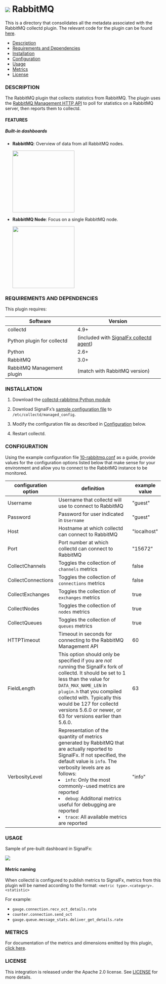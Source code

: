 # ![](https://github.com/signalfx/integrations/blob/master/collectd-rabbitmq/img/integrations_rabbitmq.png) RabbitMQ

This is a directory that consolidates all the metadata associated with the RabbitMQ collectd plugin. The relevant code for the plugin can be found [here](https://github.com/signalfx/collectd-rabbitmq).

- [Description](#description)
- [Requirements and Dependencies](#requirements-and-dependencies)
- [Installation](#installation)
- [Configuration](#configuration)
- [Usage](#usage)
- [Metrics](#metrics)
- [License](#license)

### DESCRIPTION

The RabbitMQ plugin that collects statistics from RabbitMQ. The plugin uses the [RabbitMQ Management HTTP API](https://www.rabbitmq.com/management.html) to poll for statistics on a RabbitMQ server, then reports them to collectd.

#### FEATURES

##### Built-in dashboards

- **RabbitMQ**: Overview of data from all RabbitMQ nodes.

  [<img src='./img/dashboard_rabbitmq.png' width=200px>](./img/dashboard_rabbitmq.png)

- **RabbitMQ Node**: Focus on a single RabbitMQ node.

  [<img src='./img/dashboard_rabbitmq_node.png' width=200px>](./img/dashboard_rabbitmq_node.png)

### REQUIREMENTS AND DEPENDENCIES

This plugin requires:

| Software          | Version        |
|-------------------|----------------|
| collectd | 4.9+ |
| Python plugin for collectd | (included with [SignalFx collectd agent](https://github.com/signalfx/integrations/tree/master/collectd)[](sfx_link:sfxcollectd)) |
| Python |  2.6+  |
| RabbitMQ | 3.0+ |
| RabbitMQ Management plugin | (match with RabbitMQ version)|

### INSTALLATION

1. Download the [collectd-rabbitmq Python module]( https://github.com/signalfx/collectd-rabbitmq/)

1. Download SignalFx’s [sample configuration file](https://github.com/signalfx/integrations/blob/master/collectd-rabbitmq/10-rabbitmq.conf) to `/etc/collectd/managed_config`.

1. Modify the configuration file as described in [Configuration](#configuration) below.

1. Restart collectd.

### CONFIGURATION

Using the example configuration file [10-rabbitmq.conf](https://github.com/signalfx/integrations/tree/master/collectd-rabbitmq/10-rabbitmq.conf) as a guide, provide values for the configuration options listed below that make sense for your environment and allow you to connect to the RabbitMQ instance to be monitored.

| configuration option | definition | example value |
| ---------------------|------------|---------------|
| Username | Username that collectd will use to connect to RabbitMQ | "guest" |
| Password | Password for user indicated in `Username` | "guest" |
| Host | Hostname at which collectd can connect to RabbitMQ | "localhost" |
|Port | Port number at which collectd can connect to RabbitMQ | "15672" |
|CollectChannels| Toggles the collection of `channels` metrics | false |
|CollectConnections| Toggles the collection of `connections` metrics| false |
|CollectExchanges | Toggles the collection of `exchanges` metrics| true |
|CollectNodes | Toggles the collection of `nodes` metrics| true |
|CollectQueues | Toggles the collection of `queues` metrics| true |
| HTTPTimeout | Timeout in seconds for connecting to the RabbitMQ Management API | 60 |
| FieldLength | This option should only be specified if you are *not* running the SignalFx fork of collectd. It should be set to 1 less than the value for `DATA_MAX_NAME_LEN` in `plugin.h` that you compiled collectd with. Typically this would be 127 for collectd versions 5.6.0 or newer, or 63 for versions earlier than 5.6.0. | 63 |
| VerbosityLevel | Representation of the quantity of metrics generated by RabbitMQ that are actually reported to SignalFx. If not specified, the default value is `info`. The verbosity levels are as follows: <ui><li>`info`: Only the most commonly-used metrics are reported</li><li>`debug`: Additonal metrics useful for debugging are reported</li><li>`trace`: All available metrics are reported</li></ui> | "info" |

### USAGE

Sample of pre-built dashboard in SignalFx:

![](././img/dashboard_rabbitmq.png)

#### Metric naming

When collectd is configured to publish metrics to SignalFx, metrics from this plugin will be named according to the format: `<metric type>.<category>.<statistic>`

For example:

- `gauge.connection.recv_oct_details.rate`
- `counter.connection.send_oct`
- `gauge.queue.message_stats.deliver_get_details.rate`

### METRICS

For documentation of the metrics and dimensions emitted by this plugin, [click here](././docs).

### LICENSE

This integration is released under the Apache 2.0 license. See [LICENSE](./LICENSE) for more details.
